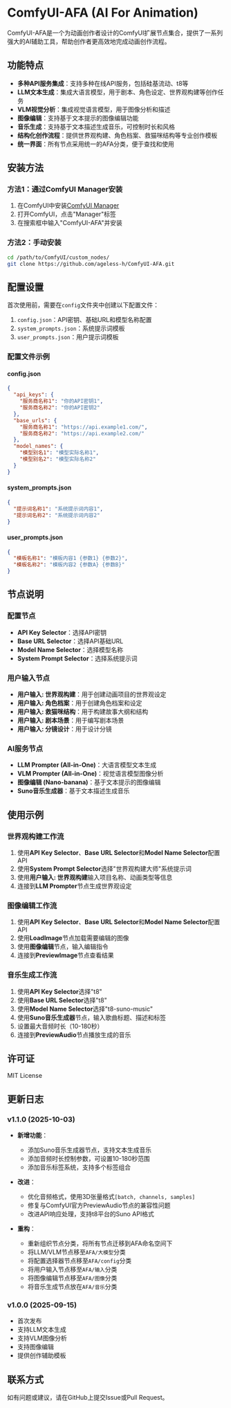 # ComfyUI-AFA (AI For Animation)

ComfyUI-AFA是一个为动画创作者设计的ComfyUI扩展节点集合，提供了一系列强大的AI辅助工具，帮助创作者更高效地完成动画创作流程。

## 功能特点

- **多种API服务集成**：支持多种在线API服务，包括硅基流动、t8等
- **LLM文本生成**：集成大语言模型，用于剧本、角色设定、世界观构建等创作任务
- **VLM视觉分析**：集成视觉语言模型，用于图像分析和描述
- **图像编辑**：支持基于文本提示的图像编辑功能
- **音乐生成**：支持基于文本描述生成音乐，可控制时长和风格
- **结构化创作流程**：提供世界观构建、角色档案、救猫咪结构等专业创作模板
- **统一界面**：所有节点采用统一的AFA分类，便于查找和使用

## 安装方法

### 方法1：通过ComfyUI Manager安装

1. 在ComfyUI中安装[ComfyUI Manager](https://github.com/ltdrdata/ComfyUI-Manager)
2. 打开ComfyUI，点击"Manager"标签
3. 在搜索框中输入"ComfyUI-AFA"并安装

### 方法2：手动安装

```bash
cd /path/to/ComfyUI/custom_nodes/
git clone https://github.com/ageless-h/ComfyUI-AFA.git
```

## 配置设置

首次使用前，需要在`config`文件夹中创建以下配置文件：

1. `config.json`：API密钥、基础URL和模型名称配置
2. `system_prompts.json`：系统提示词模板
3. `user_prompts.json`：用户提示词模板

### 配置文件示例

#### config.json
```json
{
  "api_keys": {
    "服务商名称1": "你的API密钥1",
    "服务商名称2": "你的API密钥2"
  },
  "base_urls": {
    "服务商名称1": "https://api.example1.com/",
    "服务商名称2": "https://api.example2.com/"
  },
  "model_names": {
    "模型别名1": "模型实际名称1",
    "模型别名2": "模型实际名称2"
  }
}
```

#### system_prompts.json
```json
{
  "提示词名称1": "系统提示词内容1",
  "提示词名称2": "系统提示词内容2"
}
```

#### user_prompts.json
```json
{
  "模板名称1": "模板内容1 {参数1} {参数2}",
  "模板名称2": "模板内容2 {参数A} {参数B}"
}
```

## 节点说明

### 配置节点
- **API Key Selector**：选择API密钥
- **Base URL Selector**：选择API基础URL
- **Model Name Selector**：选择模型名称
- **System Prompt Selector**：选择系统提示词

### 用户输入节点
- **用户输入: 世界观构建**：用于创建动画项目的世界观设定
- **用户输入: 角色档案**：用于创建角色档案和设定
- **用户输入: 救猫咪结构**：用于构建故事大纲和结构
- **用户输入: 剧本场景**：用于编写剧本场景
- **用户输入: 分镜设计**：用于设计分镜

### AI服务节点
- **LLM Prompter (All-in-One)**：大语言模型文本生成
- **VLM Prompter (All-in-One)**：视觉语言模型图像分析
- **图像编辑 (Nano-banana)**：基于文本提示的图像编辑
- **Suno音乐生成器**：基于文本描述生成音乐

## 使用示例

### 世界观构建工作流
1. 使用**API Key Selector**、**Base URL Selector**和**Model Name Selector**配置API
2. 使用**System Prompt Selector**选择"世界观构建大师"系统提示词
3. 使用**用户输入: 世界观构建**输入项目名称、动画类型等信息
4. 连接到**LLM Prompter**节点生成世界观设定

### 图像编辑工作流
1. 使用**API Key Selector**、**Base URL Selector**和**Model Name Selector**配置API
2. 使用**LoadImage**节点加载需要编辑的图像
3. 使用**图像编辑**节点，输入编辑指令
4. 连接到**PreviewImage**节点查看结果

### 音乐生成工作流
1. 使用**API Key Selector**选择"t8"
2. 使用**Base URL Selector**选择"t8"
3. 使用**Model Name Selector**选择"t8-suno-music"
4. 使用**Suno音乐生成器**节点，输入歌曲标题、描述和标签
5. 设置最大音频时长（10-180秒）
6. 连接到**PreviewAudio**节点播放生成的音乐

## 许可证

MIT License

## 更新日志

### v1.1.0 (2025-10-03)
- **新增功能**：
  - 添加Suno音乐生成器节点，支持文本生成音乐
  - 添加音频时长控制参数，可设置10-180秒范围
  - 添加音乐标签系统，支持多个标签组合

- **改进**：
  - 优化音频格式，使用3D张量格式`[batch, channels, samples]`
  - 修复与ComfyUI官方PreviewAudio节点的兼容性问题
  - 改进API响应处理，支持t8平台的Suno API格式

- **重构**：
  - 重新组织节点分类，将所有节点迁移到AFA命名空间下
  - 将LLM/VLM节点移至`AFA/大模型`分类
  - 将配置选择器节点移至`AFA/config`分类
  - 将用户输入节点移至`AFA/输入`分类
  - 将图像编辑节点移至`AFA/图像`分类
  - 将音乐生成节点放在`AFA/音乐`分类

### v1.0.0 (2025-09-15)
- 首次发布
- 支持LLM文本生成
- 支持VLM图像分析
- 支持图像编辑
- 提供创作辅助模板

## 联系方式

如有问题或建议，请在GitHub上提交Issue或Pull Request。 